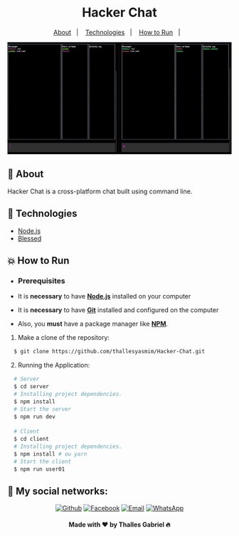 <h1 align="center">
    <br>Hacker Chat<br/>
</h1>


<p align="center">
  <a href="#bookmark">About</a>&nbsp;&nbsp;&nbsp;|&nbsp;&nbsp;&nbsp;
  <a href="#rocket">Technologies</a>&nbsp;&nbsp;&nbsp;|&nbsp;&nbsp;&nbsp;
  <a href="#boom">How to Run</a>&nbsp;&nbsp;&nbsp;|&nbsp;&nbsp;&nbsp;
</p>

<p align="center">
  <img alt="project design" src="./.github/hacker_chat.PNG" />
<p>

## :bookmark: About

Hacker Chat is a cross-platform chat built using command line.

## :rocket: Technologies

-  [Node.js](https://nodejs.org/en/)
-  [Blessed](https://www.npmjs.com/package/blessed)

## :boom: How to Run

- ### **Prerequisites**

 - It is **necessary** to have **[Node.js](https://nodejs.org/en/)** installed on your computer
 - It is **necessary** to have **[Git](https://git-scm.com/)** installed and configured on the computer
 - Also, you **must** have a package manager like **[NPM](https://www.npmjs.com/)**.

1. Make a clone of the repository:

```sh
  $ git clone https://github.com/thallesyasmim/Hacker-Chat.git
```

2. Running the Application:

```sh
  # Server
  $ cd server
  # Installing project dependencies.
  $ npm install 
  # Start the server
  $ npm run dev 

  # Client
  $ cd client
  # Installing project dependencies.
  $ npm install # ou yarn 
  # Start the client
  $ npm run user01 
```

<h2>📱 My social networks:</h2>

<p align="center">
   <a href="https://github.com/thallesyasmim" target="_blank" >
    <img alt="Github" src="https://img.shields.io/badge/Github--%23F8952D?style=social&logo=github"></a>
    
      
  <a href="https://www.facebook.com/thallesgabriel1307/" target="_blank" >
    <img alt="Facebook" src="https://img.shields.io/badge/Facebook--%23F8952D?style=social&logo=facebook"></a>
    
    
  <a href="mailto:ithallesgabriel1307@gmail.com" target="_blank" >
    <img alt="Email" src="https://img.shields.io/badge/Email--%23F8952D?style=social&logo=gmail"></a> 
  
  <a href="https://api.whatsapp.com/send?phone=5511970670088" target="_blank" >
    <img alt="WhatsApp" src="https://img.shields.io/badge/Whatsapp--%23F8952D?style=social&logo=whatsapp"></a>
 </p>


<h4 align="center">Made with ❤ by Thalles Gabriel 🔥</h4>
